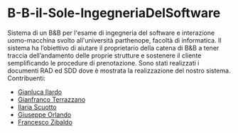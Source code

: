 # B-B-il-Sole-IngegneriaDelSoftware
Sistema di un B&B per l'esame di ingegneria del software e interazione uomo-macchina svolto all'università parthenope, facoltà di informatica.
Il sistema ha l’obiettivo di aiutare il proprietario della catena di B&B a tener traccia 
dell’andamento delle proprie strutture e sostenere il cliente semplificando le procedure di 
prenotazione.
Sono stati realizzati i documenti RAD ed SDD dove è mostrata la realizzazione del nostro sistema.
Contribuenti:
- [Gianluca Ilardo](https://github.com/gianlucailardo)
- [Gianfranco Terrazzano](https://github.com/Gianf01)
- [Ilaria Scuotto](https://github.com/ilariascuotto)
- [Giuseppe Orlando](https://github.com/Giusorl)
- [Francesco Zibaldo](https://github.com/kekkozib)

